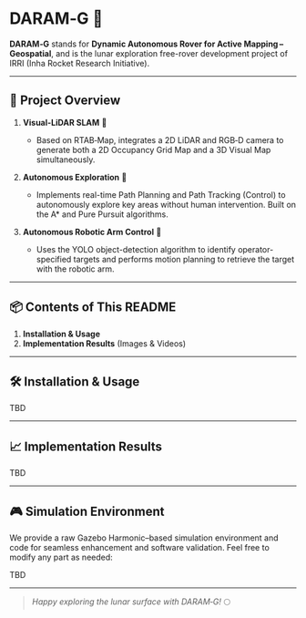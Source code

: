 # DARAM‑G 🚀

**DARAM‑G** stands for **Dynamic Autonomous Rover for Active Mapping – Geospatial**, and is the lunar exploration free-rover development project of IRRI (Inha Rocket Research Initiative).

---

## 🌟 Project Overview

1. **Visual-LiDAR SLAM** 📐
   - Based on RTAB‑Map, integrates a 2D LiDAR and RGB‑D camera to generate both a 2D Occupancy Grid Map and a 3D Visual Map simultaneously.

2. **Autonomous Exploration** 🧭
   - Implements real-time Path Planning and Path Tracking (Control) to autonomously explore key areas without human intervention. Built on the A* and Pure Pursuit algorithms.

3. **Autonomous Robotic Arm Control** 🤖
   - Uses the YOLO object-detection algorithm to identify operator-specified targets and performs motion planning to retrieve the target with the robotic arm.

---

## 📦 Contents of This README

1. **Installation & Usage**
2. **Implementation Results** (Images & Videos)

---

## 🛠️ Installation & Usage

TBD

---

## 📈 Implementation Results

TBD

---

## 🎮 Simulation Environment

We provide a raw Gazebo Harmonic–based simulation environment and code for seamless enhancement and software validation. Feel free to modify any part as needed:

TBD

---

> _Happy exploring the lunar surface with DARAM‑G!_ 🌕

